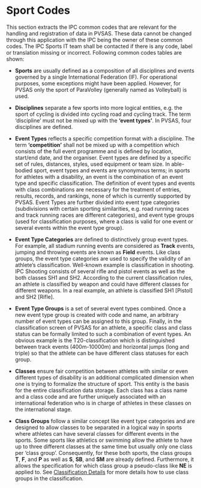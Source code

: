# Sport Codes

This section extracts the IPC common codes that are relevant for the handling and registration 
of data in PVSAS. These data cannot be changed through this application with the IPC being the 
owner of these common codes. The IPC Sports IT team shall be contacted if there is any code, 
label or translation missing or incorrect. Following common codes tables are shown:

- **Sports** are usually defined as a composition of all disciplines and events governed by a 
single International Federation (IF). For operational purposes, some exceptions might 
have been applied. However, for PVSAS only the sport of ParaVolley (generally named as 
Volleyball) is used.

- **Disciplines** separate a few sports into more logical entities, e.g. the sport of cycling is 
divided into cycling road and cycling track. The term ‘discipline’ must not be mixed up 
with the **‘event types’**. In PVSAS, four disciplines are defined.

- **Event Types** reflects a specific competition format with a discipline. The term 
**‘competition’** shall not be mixed up with a competition which consists of the full event 
programme and is defined by location, start/end date, and the organiser. Event types are 
defined by a specific set of rules, distances, styles, used equipment or team size. 
In able-bodied sport, event types and events are synonymous terms; in sports for athletes with a 
disability, an event is the combination of an event type and specific classification. The 
definition of event types and events with class combinations are necessary for the 
treatment of entries, results, records, and rankings, none of which is currently supported 
by PVSAS. Event Types are further divided into event type categories (subdivisions with 
certain sporting similarities, e.g. road running races and track running races are different
categories), and event type groups (used for classification purposes, where a class is 
valid for one event or several events within the event type group).

- **Event Type Categories** are defined to distinctively group event types. For example, all 
stadium running events are considered as **Track** events, jumping and throwing events are 
known as **Field** events. Like class groups, the event type categories are used to specify 
the validity of an athlete’s classification. Well-known example is classification in 
shooting. IPC Shooting consists of several rifle and pistol events as well as the both 
classes SH1 and SH2. According to the current classification rules, an athlete is 
classified by weapon and could have different classes for different weapons. In a real 
example, an athlete is classified SH1 [Pistol] and SH2 [Rifle]. 

- **Event Type Groups** is a set of several event types combined. Once a new event type 
group is created with code and name, an arbitrary number of event types can be 
assigned to this group. Finally, in the classification screen of PVSAS for an athlete, a 
specific class and class status can be formally limited to such a combination of event 
types. An obvious example is the T20-classification which is distinguished between track 
events (400m-10000m) and horizontal jumps (long and triple) so that the athlete can be 
have different class statuses for each group.

- **Classes** ensure fair competition between athletes with similar or even different types of 
disability is an additional complicated dimension when one is trying to formalize the 
structure of sport. This entity is the basis for the entire classification data storage. Each 
class has a class name and a class code and are further uniquely associated with an 
international federation who is in charge of athletes in these classes on the international 
stage.

- **Class Groups** follow a similar concept like event type categories and are designed to 
allow classes to be separated in a logical way in sports where athletes can have several 
classes for different events in the sports. Some sports like athletics or swimming allow 
the athlete to have up to three different classes at the same time but usually only one 
class per ‘class group’. Consequently, for these both sports, the class groups **T**, **F**, and **P**
as well as **S**, **SB**, and **SM** are already defined. Furthermore, it allows the specification for 
which class group a pseudo-class like **NE** is applied to. 
See [Classification Details](athletes/classification.md#classification-details) for more details how 
to use class groups in the classification. 